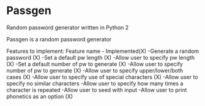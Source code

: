 Passgen
=======

Random password generator written in Python 2

Passgen is a random password generator

Features to implement:
Feature name - Implemented(X)
-Generate a random password  (X)
-Set a default pw length  (X)
-Allow user to specify pw length  (X)
-Set a default number of pw to generate  (X)
-Allow user to specify number of pw to generate  (X)
-Allow user to specify upper/lower/both cases  (X)
-Allow user to specify use of special characters  (X)
-Allow user to specify no similar characters
-Allow user to specify how many times a character is repeated
-Allow user to seed with input
-Allow user to print phonetics as an option  (X)
